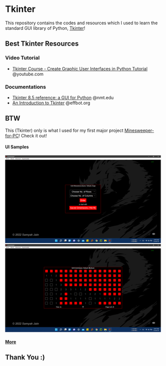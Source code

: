 # Tkinter

This repository contains the codes and resources which I used to learn the standard GUI library of Python, [Tkinter](https://docs.python.org/3/library/tkinter.html)!


## Best Tkinter Resources

### Video Tutorial
- [Tkinter Course - Create Graphic User Interfaces in Python Tutorial](https://youtu.be/YXPyB4XeYLA) @youtube.com

### Documentations
- [Tkinter 8.5 reference: a GUI for Python](https://anzeljg.github.io/rin2/book2/2405/docs/tkinter) @nmt.edu
- [An Introduction to Tkinter](https://web.archive.org/web/20201111171246/https://effbot.org/tkinterbook) @effbot.org


## BTW

This (Tkinter) only is what I used for my first major project [Minesweeper-for-PC](https://github.com/samyak1409/Minesweeper-for-PC)! Check it out!

#### UI Samples

<img src="Screenshots/1%20Homepage.png">

<img src="Screenshots/3%20Game%20On.png">

#### [More](https://github.com/samyak1409/Minesweeper-for-PC#readme)


## Thank You :)
